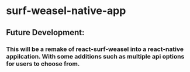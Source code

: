 # surf-weasel-native-app

## Future Development:
### This will be a remake of react-surf-weasel into a react-native appilcation. With some additions such as multiple api options for users to choose from.
